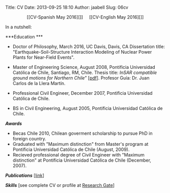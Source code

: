 Title: CV
Date: 2013-09-25 18:10
Author: jaabell
Slug: 06cv

<center>
[[CV-Spanish May 2016][]]     [[CV-English May 2016][]]
</center>

In a nutshell:

***Education ***

-   Doctor of Philosophy, March 2016, UC Davis, Davis, CA
    Dissertation title: "Earthquake-Soil-Structure Interaction Modeling of Nuclear Power Plants for Near-Field Events".

-   Master of
    Engineering Science, August 2008, Pontificia Universidad Católica de
    Chile, Santiago, RM,
    Chile. Thesis
    title: 
    *InSAR compatible
    ground motions for Northern Chile*” [[pdf][]]. Profesor Guía: Dr.
    Juan Carlos de la Llera Martín.

-   Professional Civil Engineer, December 2007, Pontificia Universidad
    Católica de Chile.

-   BS in Civil
    Engineering, August
    2005, Pontificia
    Universidad Católica de
    Chile.

***Awards***

-   Becas Chile 2010, Chilean goverment
    scholarship to pursue PhD in foreign country.
-   Graduated with "Maximum distinction" from Master's program at
    Pontificia Universidad Católica de Chile (August, 2009).
-   Recieved professional degree of Civil Engineer with "Maximum
    distinction" at Pontificia Universidad Católica de Chile (December,
    2007).

***Publications*** [[link][]]

***Skills*** [see complete CV or profile at [Research Gate][]]

  [CV-Spanish May 2016]: /pdfs/cv/jose_abell_cv_spa_may2016.pdf
  [CV-English May 2016]: /pdfs/cv/jose_abell_cv_eng_may2016.pdf
  [pdf]: https://www.google.com/url?sa=t&rct=j&q=&esrc=s&source=web&cd=1&ved=0CC4QFjAA&url=http%3A%2F%2Frepositorio.uc.cl%2Fxmlui%2Fbitstream%2Fhandle%2F123456789%2F1361%2F530502.pdf%3Fsequence%3D1&ei=pbVFUu3hJ4LOiwKHxIDQBw&usg=AFQjCNFeYk9L7MuTKpYj0U1Qu9Kg4hY7Ww&sig2=RHfH8nAQbCsgDR4cSVgjkQ&bvm=bv.53217764,d.cGE
  [link]: http://cml03.engr.ucdavis.edu/?page_id=44 "Publications"
  [Research Gate]: https://www.researchgate.net/profile/Jose_Abell/
